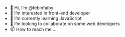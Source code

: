 - 👋 Hi, I’m @febinfaiby
- 👀 I’m interested in front-end developer
- 🌱 I’m currently learning JavaScript
- 💞️ I’m looking to collaborate on some web developers
- 📫 How to reach me ...

<!---
febinfaiby/febinfaiby is a ✨ special ✨ repository because its `README.md` (this file) appears on your GitHub profile.
You can click the Preview link to take a look at your changes.
--->
